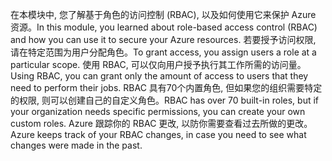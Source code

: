 <span data-ttu-id="514d6-101">在本模块中, 您了解基于角色的访问控制 (RBAC), 以及如何使用它来保护 Azure 资源。</span><span class="sxs-lookup"><span data-stu-id="514d6-101">In this module, you learned about role-based access control (RBAC) and how you can use it to secure your Azure resources.</span></span> <span data-ttu-id="514d6-102">若要授予访问权限, 请在特定范围为用户分配角色。</span><span class="sxs-lookup"><span data-stu-id="514d6-102">To grant access, you assign users a role at a particular scope.</span></span> <span data-ttu-id="514d6-103">使用 RBAC, 可以仅向用户授予执行其工作所需的访问量。</span><span class="sxs-lookup"><span data-stu-id="514d6-103">Using RBAC, you can grant only the amount of access to users that they need to perform their jobs.</span></span> <span data-ttu-id="514d6-104">RBAC 具有70个内置角色, 但如果您的组织需要特定的权限, 则可以创建自己的自定义角色。</span><span class="sxs-lookup"><span data-stu-id="514d6-104">RBAC has over 70 built-in roles, but if your organization needs specific permissions, you can create your own custom roles.</span></span> <span data-ttu-id="514d6-105">Azure 跟踪你的 RBAC 更改, 以防你需要查看过去所做的更改。</span><span class="sxs-lookup"><span data-stu-id="514d6-105">Azure keeps track of your RBAC changes, in case you need to see what changes were made in the past.</span></span>